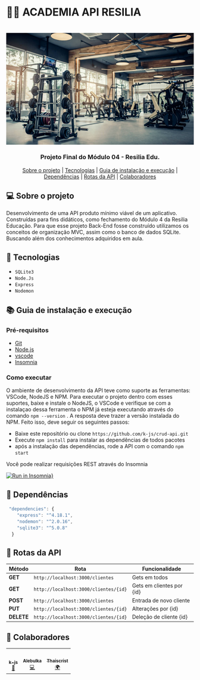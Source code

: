 ﻿# 🏋️‍♀️ ACADEMIA API RESILIA 

<h1 align="center">
  <img width="800" height="300" align="center" src="/./assets/escolher-a-melhor-academia.jpg">
</h1>

<h3 align="center">
Projeto Final do Módulo 04 - Resilia Edu.
</h3>

<p align="center">
  <a href="#computer-sobre-o-projeto">Sobre o projeto</a> | <a href="#rocket-tecnologias">Tecnologias</a> | <a href="#books-guia-de-instalação-e-execução">Guia de instalação e execução</a> | <a href="#rocket-dependências">Dependências</a> | <a href="#rocket-Rotas-da-API">Rotas da API</a> | <a href="#rocket-colaboradores">Colaboradores</a> 
</p>

## :computer: Sobre o projeto

Desenvolvimento de uma API produto mínimo viável de um aplicativo. Construídas para fins didáticos, como fechamento do Módulo 4 da Resilia Educação. Para que esse projeto Back-End fosse construído utilizamos os conceitos de organização MVC, assim como o banco de dados SQLite. Buscando além dos conhecimentos adquiridos em aula. 

## :rocket: Tecnologias

   * `SQLite3`
   * `Node.Js`
   * `Express`
   * `Nodemon`
   
## :books: Guia de instalação e execução

### Pré-requisitos

   * [Git](https://git-scm.com/)
   * [Node.js](https://nodejs.org/en/)
   * [vscode](https://code.visualstudio.com/)
   * [Insomnia](https://insomnia.rest/)

### Como executar

O ambiente de desenvolvimento da API teve como suporte as ferramentas: VSCode, NodeJS e NPM. Para executar o projeto dentro com esses suportes, baixe e instale o NodeJS, o VSCode e verifique se com a instalaçao dessa ferramenta o NPM já esteja executando através do comando ```npm --version``` . 
A resposta deve trazer a versão instalada do NPM.
Feito isso, deve seguir os seguintes passos:

   * Baixe este repositório ou clone ```https://github.com/k-js/crud-api.git```
   * Execute ```npm install``` para instalar as dependências de todos pacotes
   * após a instalação das dependências, rode a API com o comando ```npm start``` 

Você pode realizar requisições REST através do Insomnia

[![Run in Insomnia}](https://insomnia.rest/images/run.svg)](https://insomnia.rest/run/?label=Gympoint&uri=https%3A%2F%2Fgithub.com%2k-js20%2Fgympoint%2Fblob%2Ffeature%2Fmonorepo%2F.github%2FInsomnia_2020-08-07.json)

## :rocket: Dependências

```js
 "dependencies": {
    "express": "^4.18.1",
    "nodemon": "^2.0.16",
    "sqlite3": "^5.0.8"
  }
```

## :rocket: Rotas da API

| Método | Rota | Funcionalidade |
| ------ | ----- | ----------- |
| **GET** | `http://localhost:3000/clientes` | Gets em todos|
| **GET** | `http://localhost:3000/clientes/{id}` | Gets em clientes por {id} |
| **POST** | `http://localhost:3000/clientes` | Entrada de novo cliente |
| **PUT** | `http://localhost:3000/clientes/{id}` | Alterações por {id} |
| **DELETE** | `http://localhost:3000/clientes/{id}` | Deleção de cliente {id} |

## :rocket: Colaboradores

<table align="center">
  <tr>
<td align="center"><a href="https://github.com/k-js"><img src="https://github.com/account" width="100px;" alt=""/><br /><sub><b>k-js</b></sub></a><br /><a href="contribuiçes" title="Documentation">📖</a></td><td align="center"><a href="https://github.com/alebulka"><img src="https://avatars.githubusercontent.com/u/100357451?v=4" width="100px;" alt=""/><br /><sub><b>Alebulka</b></sub></a><br /><a href="contribuiçes" title="Documentation">💻</a></td><td align="center"><a href="https://github.com/Thaiscrist"><img src="https://avatars.githubusercontent.com/u/100290383?v=4" width="100px;" alt=""/><br /><sub><b>Thaiscrist</b></sub></a><br /><a href="contribuiçes" title="Documentation">🌍</a></td>
 </tr>
</table>
